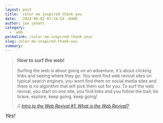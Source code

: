 ```yaml
---
layout: post
title:  color me inspired thank you
date:   2022-06-02 07:34:54 -0400
author: joe jenett
category:
  -  web
permalink: /color-me-inspired-thank-you/
slug: color-me-inspired-thank-you
summary:
---
```

<blockquote class="quoteback" data-title="Intro to the Web Revival #1: What is the Web Revival?" data-author="//Melon" data-avatar="https://melonking.net/images/home.png" cite="https://thoughts.melonking.net/guides/introduction-to-the-web-revival-1-what-is-the-web-revival">
	<p style="font-weight:600;font-size:1.1em;">
	How to surf the web!
	</p>
	<p>
	Surfing the web is about going on an adventure, it's about clicking links and seeing where they go. You wont find web revival sites on typical search engines, you wont find them on social media sites and there is no algorithm that will pick them out for you. To surf the web revival, you start on one site, you find links and you follow the trail; be brave, explore, keep going, keep going!	
	</p>
	<footer>
		// 
		<cite>
			<a href="https://thoughts.melonking.net/guides/introduction-to-the-web-revival-1-what-is-the-web-revival">Intro to the Web Revival #1: What is the Web Revival?</a>
		</cite>
	</footer>
</blockquote>

<p style="font-wight:600;font-style:italic;font-size:1.2em;margin-top:12px;">
Yes!
</p>


<a href="https://brid.gy/publish/twitter"></a>
<data class="p-bridgy-omit-link" value="false"></data>